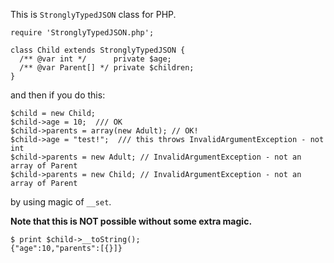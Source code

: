 This is `StronglyTypedJSON` class for PHP.

```
require 'StronglyTypedJSON.php';

class Child extends StronglyTypedJSON {
  /** @var int */      private $age;
  /** @var Parent[] */ private $children;
}
```

and then if you do this:

```
$child = new Child;
$child->age = 10;  /// OK
$child->parents = array(new Adult); // OK!
$child->age = "test!";  /// this throws InvalidArgumentException - not int
$child->parents = new Adult; // InvalidArgumentException - not an array of Parent
$child->parents = new Child; // InvalidArgumentException - not an array of Parent
```

by using magic of `__set`.

**Note that this is NOT possible without some extra magic.** 

```
$ print $child->__toString();
{"age":10,"parents":[{}]}
```
